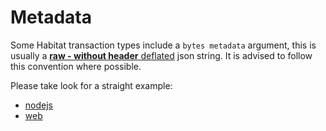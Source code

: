 # Metadata

Some Habitat transaction types include a `bytes metadata` argument, this is usually a [**raw - without header** deflated](https://en.wikipedia.org/wiki/Deflate) json string.
It is advised to follow this convention where possible.

Please take look for a straight example:
 - [nodejs](https://github.com/0xHabitat/habitat/blob/ca68c05614a7b74c48bfd5b5d2d7c11f7d21bf16/receipts/utils.js#L123)
 - [web](https://github.com/0xHabitat/habitat/blob/ca68c05614a7b74c48bfd5b5d2d7c11f7d21bf16/web/lib/rollup.js#L316)
